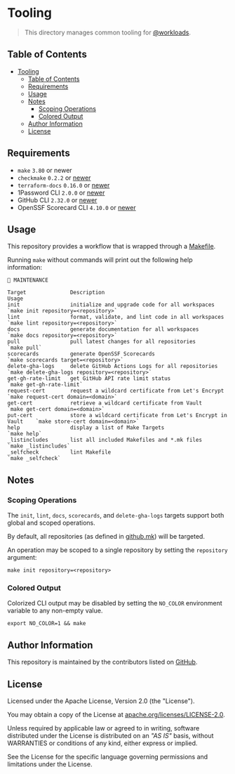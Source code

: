 # Tooling

> This directory manages common tooling for [@workloads](https://github.com/workloads).

## Table of Contents

<!-- TOC -->
* [Tooling](#tooling)
  * [Table of Contents](#table-of-contents)
  * [Requirements](#requirements)
  * [Usage](#usage)
  * [Notes](#notes)
    * [Scoping Operations](#scoping-operations)
    * [Colored Output](#colored-output)
  * [Author Information](#author-information)
  * [License](#license)
<!-- TOC -->

## Requirements

* `make` `3.80` or newer
* `checkmake` `0.2.2` or [newer](https://github.com/mrtazz/checkmake#installation)
* `terraform-docs` `0.16.0` or [newer](https://terraform-docs.io/user-guide/installation/)
* 1Password CLI `2.0.0` or [newer](https://1password.com/downloads/command-line/)
* GitHub CLI `2.32.0` or [newer](https://cli.github.com/)
* OpenSSF Scorecard CLI `4.10.0` or [newer](https://github.com/ossf/scorecard#scorecard-command-line-interface)

## Usage

This repository provides a workflow that is wrapped through a [Makefile](./Makefile).

Running `make` without commands will print out the following help information:

```text
🔧 MAINTENANCE

Target              Description                                                 Usage
init                initialize and upgrade code for all workspaces              `make init repository=<repository>`
lint                format, validate, and lint code in all workspaces           `make lint repository=<repository>`
docs                generate documentation for all workspaces                   `make docs repository=<repository>`
pull                pull latest changes for all repositories                    `make pull`
scorecards          generate OpenSSF Scorecards                                 `make scorecards target=<repository>`
delete-gha-logs     delete GitHub Actions Logs for all repositories             `make delete-gha-logs repository=<repository>`
get-gh-rate-limit   get GitHub API rate limit status                            `make get-gh-rate-limit`
request-cert        request a wildcard certificate from Let's Encrypt           `make request-cert domain=<domain>`
get-cert            retrieve a wildcard certificate from Vault                  `make get-cert domain=<domain>`
put-cert            store a wildcard certificate from Let's Encrypt in Vault    `make store-cert domain=<domain>`
help                display a list of Make Targets                              `make help`
_listincludes       list all included Makefiles and *.mk files                  `make _listincludes`
_selfcheck          lint Makefile                                               `make _selfcheck`
```

## Notes

### Scoping Operations

The `init`, `lint`, `docs`, `scorecards`, and `delete-gha-logs` targets support both global and scoped operations.

By default, all repositories (as defined in [github.mk](./make/configs/github.mk)) will be targeted.

An operation may be scoped to a single repository by setting the `repository` argument:

```shell
make init repository=<repository>
```

### Colored Output

Colorized CLI output may be disabled by setting the `NO_COLOR` environment variable to any non-empty value.

```shell
export NO_COLOR=1 && make
```

## Author Information

This repository is maintained by the contributors listed on [GitHub](https://github.com/workloads/tooling/graphs/contributors).

## License

Licensed under the Apache License, Version 2.0 (the "License").

You may obtain a copy of the License at [apache.org/licenses/LICENSE-2.0](http://www.apache.org/licenses/LICENSE-2.0).

Unless required by applicable law or agreed to in writing, software distributed under the License is distributed on an _"AS IS"_ basis, without WARRANTIES or conditions of any kind, either express or implied.

See the License for the specific language governing permissions and limitations under the License.
